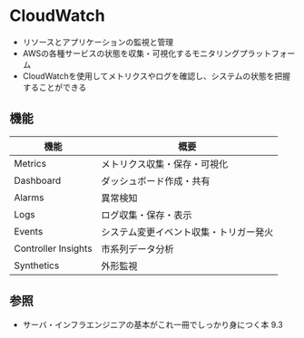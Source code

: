 # CloudWatch
- リソースとアプリケーションの監視と管理
- AWSの各種サービスの状態を収集・可視化するモニタリングプラットフォーム
- CloudWatchを使用してメトリクスやログを確認し、システムの状態を把握することができる

## 機能

| 機能                | 概要                                   |
| -                   | -                                      |
| Metrics             | メトリクス収集・保存・可視化           |
| Dashboard           | ダッシュボード作成・共有               |
| Alarms              | 異常検知                               |
| Logs                | ログ収集・保存・表示                   |
| Events              | システム変更イベント収集・トリガー発火 |
| Controller Insights | 市系列データ分析                       |
| Synthetics          | 外形監視                               |

## 参照
- サーバ・インフラエンジニアの基本がこれ一冊でしっかり身につく本 9.3
